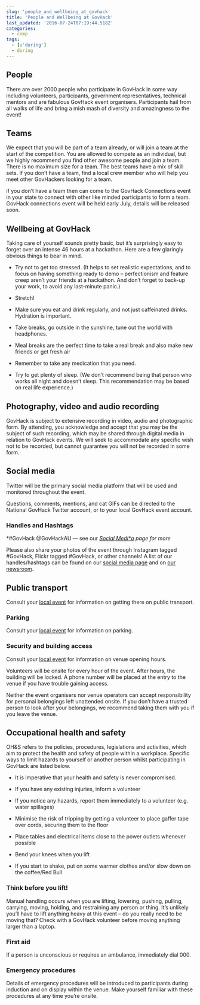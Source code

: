 ```yaml
---
slug: 'people_and_wellbeing_at_govhack'
title: 'People and Wellbeing at GovHack'
last_updated: '2016-07-24T07:19:44.518Z'
categories:
  - comp
tags:
  - [u'during']
  - during
---
```


## **People**

There are over 2000 people who  participate in GovHack in some way including volunteers, participants, government representatives, technical mentors and are fabulous GovHack event organisers.  Participants hail  from all walks of life and bring a mish mash of diversity and amazingness to the event! 

## **Teams**

We expect that you will be part of a team already, or will join a team at the start of the competition. You are allowed to compete as an individual, but we highly recommend you find other awesome people and join a team. There is no maximum size for a team. The best teams have a mix of skill sets. If you don’t have a team, find a local crew member who will help you meet other GovHackers looking for a team.

if you don’t have a team then can come to the GovHack Connections event in your state to connect with other like minded participants to form a team. GovHack connections event will be held early July, details will be released soon.

## **Wellbeing at GovHack**

Taking care of yourself sounds pretty basic, but it’s surprisingly easy to forget over an intense 46 hours at a hackathon. Here are a few glaringly obvious things to bear in mind.

* Try not to get too stressed. (It helps to set realistic expectations, and to focus on having something ready to demo – perfectionism and feature creep aren’t your friends at a hackathon. And don’t forget to back-up your work, to avoid any last-minute panic.)

* Stretch!

* Make sure you eat and drink regularly, and not just caffeinated drinks. Hydration is important.

* Take breaks, go outside in the sunshine, tune out the world with headphones.

* Meal breaks are the perfect time to take a real break and also make new friends or get fresh air

* Remember to take any medication that you need.

* Try to get plenty of sleep. (We don’t recommend being that person who works all night and doesn’t sleep. This recommendation may be based on real life experience.)

## **Photography, video and audio recording**

GovHack is subject to extensive recording in video, audio and photographic form. By attending, you acknowledge and accept that you may be the subject of such recording, which may be shared through digital media in relation to GovHack events. We will seek to accommodate any specific wish not to be recorded, but cannot guarantee you will not be recorded in some form.

## **Social media**

Twitter will be the primary social media platform that will be used and monitored throughout the event.

Questions, comments, mentions, and cat GIFs can be directed to the National GovHack Twitter account, or to your local GovHack event account.

### **Handles and Hashtags**

*#GovHack @GovHackAU  — see our **[Social Medi*a](http://socia/)* page for more*

Please also share your photos of the event through Instagram tagged #GovHack, Flickr tagged #GovHack, or other channels! A list of our handles/hashtags can be found on our [social media page](https://www.govhack.org/get-involved/social-media/) and on [our newsroom](http://blog.govhack.org/).

## **Public transport**

Consult your [local event](http://www.govhack.org/locations/) for information on getting there on public transport.

### **Parking**

Consult your [local event](http://www.govhack.org/locations/) for information on parking.

### **Security and building access**

Consult your [local event](http://www.govhack.org/locations/) for information on venue opening hours.

Volunteers will be onsite for every hour of the event. After hours, the building will be locked. A phone number will be placed at the entry to the venue if you have trouble gaining access.

Neither the event organisers nor venue operators can accept responsibility for personal belongings left unattended onsite. If you don’t have a trusted person to look after your belongings, we recommend taking them with you if you leave the venue.

## **Occupational health and safety**

OH&S refers to the policies, procedures, legislations and activities, which aim to protect the health and safety of people within a workplace. Specific ways to limit hazards to yourself or another person whilst participating in GovHack are listed below.

* It is imperative that your health and safety is never compromised.

* If you have any existing injuries, inform a volunteer

* If you notice any hazards, report them immediately to a volunteer (e.g. water spillages)

* Minimise the risk of tripping by getting a volunteer to place gaffer tape over cords, securing them to the floor

* Place tables and electrical items close to the power outlets whenever possible

* Bend your knees when you lift

* If you start to shake, put on some warmer clothes and/or slow down on the coffee/Red Bull

### **Think before you lift!**

Manual handling occurs when you are lifting, lowering, pushing, pulling, carrying, moving, holding, and restraining any person or thing. It’s unlikely you’ll have to lift anything heavy at this event – do you really need to be moving that? Check with a GovHack volunteer before moving anything larger than a laptop.

### **First aid**

If a person is unconscious or requires an ambulance, immediately dial 000.

### **Emergency procedures**

Details of emergency procedures will be introduced to participants during induction and on display within the venue. Make yourself familiar with these procedures at any time you’re onsite.



